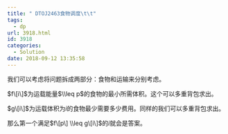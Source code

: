 ```yaml
---
title: " DTOJ2463食物调度\t\t"
tags:
  - dp
url: 3918.html
id: 3918
categories:
  - Solution
date: 2018-09-12 13:35:58
---
```


我们可以考虑将问题拆成两部分：食物和运输来分别考虑。

$f\[i\]$为运载能量$\\leq p$的食物的最小所需体积。这个可以多重背包求出。

$g\[i\]$为运载体积为$i$的食物最少需要多少费用。同样的我们可以多重背包求出。

那么第一个满足$f\[p\] \\leq g\[i\]$的$i$就会是答案。